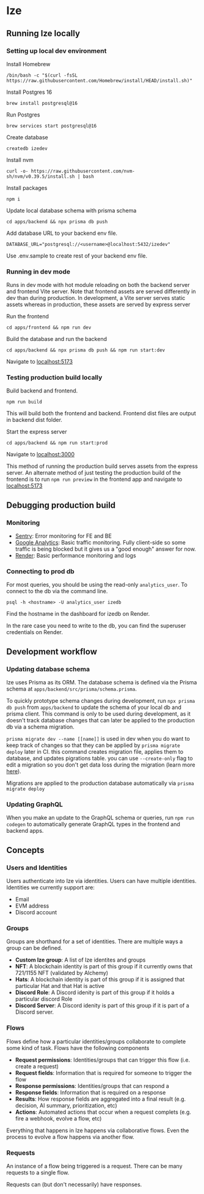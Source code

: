 # Ize

## Running Ize locally

### Setting up local dev environment

Install Homebrew

`/bin/bash -c "$(curl -fsSL https://raw.githubusercontent.com/Homebrew/install/HEAD/install.sh)"`

Install Postgres 16

`brew install postgresql@16`

Run Postgres

`brew services start postgresql@16`

Create database

`createdb izedev`

Install nvm

`curl -o- https://raw.githubusercontent.com/nvm-sh/nvm/v0.39.5/install.sh | bash`

Install packages

`npm i`

Update local database schema with prisma schema

`cd apps/backend && npx prisma db push`

Add database URL to your backend env file.

```
DATABASE_URL="postgresql://<username>@localhost:5432/izedev"
```

Use .env.sample to create rest of your backend env file.

### Running in dev mode

Runs in dev mode with hot module reloading on both the backend server and frontend Vite server. Note that frontend assets are served differently in dev than during production. In development, a Vite server serves static assets whereas in production, these assets are served by express server

Run the frontend

`cd apps/frontend && npm run dev`

Build the database and run the backend

`cd apps/backend && npx prisma db push && npm run start:dev`

Navigate to [localhost:5173](http://localhost:5173/)

### Testing production build locally

Build backend and frontend.

`npm run build`

This will build both the frontend and backend. Frontend dist files are output in backend dist folder.

Start the express server

`cd apps/backend && npm run start:prod`

Navigate to [localhost:3000](http://localhost:3000/)

This method of running the production build serves assets from the express server. An alternate method of just testing the production build of the frontend is to run `npm run preview` in the frontend app and navigate to [localhost:5173](http://localhost:5173/)

## Debugging production build

### Monitoring

- [Sentry](https://ize.sentry.io/issues/): Error monitoring for FE and BE
- [Google Analytics](https://analytics.google.com/analytics/web/#/p445559371/reports/intelligenthome): Basic traffic monitoring. Fully client-side so some traffic is being blocked but it gives us a "good enough" answer for now.
- [Render](https://dashboard.render.com/): Basic performance monitoring and logs

### Connecting to prod db

For most queries, you should be using the read-only `analytics_user`. To connect to the db via the command line.

`psql -h <hostname> -U analytics_user izedb`

Find the hostname in the dashboard for izedb on Render.

In the rare case you need to write to the db, you can find the superuser credentials on Render.

## Development workflow

### Updating database schema

Ize uses Prisma as its ORM. The database schema is defined via the Prisma schema at `apps/backend/src/prisma/schema.prisma`.

To quickly prototype schema changes during development, run `npx prisma db push` from `apps/backend` to update the schema of your local db and prisma client. This command is only to be used during development, as it doesn't track database changes that can later be applied to the production db via a schema migration.

`prisma migrate dev --name [[name]]` is used in dev when you do want to keep track of changes so that they can be applied by `prisma migrate deploy` later in CI. this command creates migration file, applies them to database, and updates pigrations table. you can use `--create-only` flag to edit a migration so you don't get data loss during the migration (learn more [here](https://www.prisma.io/docs/orm/prisma-migrate/workflows/customizing-migrations)).

Migrations are applied to the production database automatically via `prisma migrate deploy`

### Updating GraphQL

When you make an update to the GraphQL schema or queries, run `npm run codegen` to automatically generate GraphQL types in the frontend and backend apps.

## Concepts

### Users and Identities

Users authenticate into Ize via identities. Users can have multiple identities. Identities we currently support are:

- Email
- EVM address
- Discord account

### Groups

Groups are shorthand for a set of identities. There are multiple ways a group can be defined.

- **Custom Ize group**: A list of Ize identites and groups
- **NFT**: A blockchain identity is part of this group if it currently owns that 721/1155 NFT (validated by Alchemy)
- **Hats**: A blockchain identity is part of this group if it is assigned that particular Hat and that Hat is active
- **Discord Role**: A Discord idenity is part of this group if it holds a particular discord Role
- **Discord Server**: A Discord idenity is part of this group if it is part of a Discord server.

### Flows

Flows define how a particular identities/groups collaborate to complete some kind of task. Flows have the following components

- **Request permissions**: Identities/groups that can trigger this flow (i.e. create a request)
- **Request fields**: Information that is required for someone to trigger the flow
- **Response permissions**: Identities/groups that can respond a
- **Response fields**: Information that is required on a response
- **Results**: How response fields are aggregated into a final result (e.g. decision, AI summary, prioritization, etc)
- **Actions**: Automated actions that occur when a request complets (e.g. fire a webhook, evolve a flow, etc)

Everything that happens in Ize happens via collaborative flows. Even the process to evolve a flow happens via another flow.

### Requests

An instance of a flow being triggered is a request. There can be many requests to a single flow.

Requests can (but don't necessarily) have responses.
